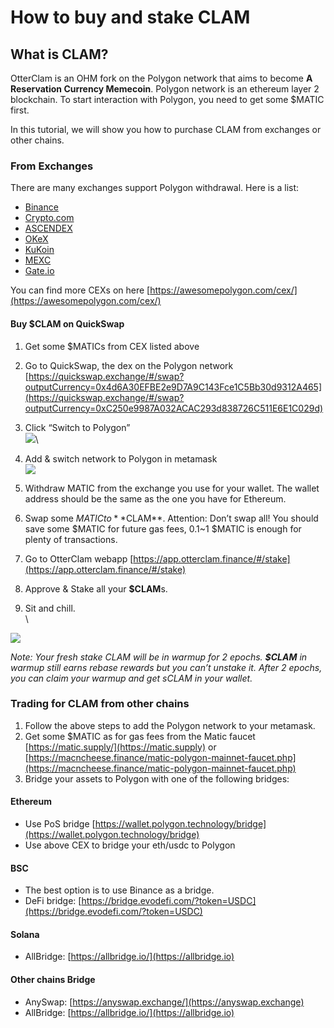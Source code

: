 # How to buy and stake CLAM

## What is CLAM? <a href="what-is-clam" id="what-is-clam"></a>

OtterClam is an OHM fork on the Polygon network that aims to become **A Reservation Currency Memecoin**. Polygon network is an ethereum layer 2 blockchain. To start interaction with Polygon, you need to get some $MATIC first.

In this tutorial, we will show you how to purchase CLAM from exchanges or other chains.

### From Exchanges <a href="from-exchanges" id="from-exchanges"></a>

There are many exchanges support Polygon withdrawal. Here is a list:

* [Binance](https://www.binance.com)
* [Crypto.com](https://crypto.com)
* [ASCENDEX](https://ascendex.com)
* [OKeX](https://www.okex.com)
* [KuKoin](https://www.kucoin.com)
* [MEXC](https://www.mexc.com)
* [Gate.io](https://www.gate.io)

You can find more CEXs on here [https://awesomepolygon.com/cex/](https://awesomepolygon.com/cex/)

#### Buy $CLAM on QuickSwap

1. Get some $MATICs from CEX listed above
2. Go to QuickSwap, the dex on the Polygon network [https://quickswap.exchange/#/swap?outputCurrency=0x4d6A30EFBE2e9D7A9C143Fce1C5Bb30d9312A465](https://quickswap.exchange/#/swap?outputCurrency=0xC250e9987A032ACAC293d838726C511E6E1C029d)
3. Click “Switch to Polygon”\
   ![](https://i.imgur.com/u2LpwRp.jpg)\

4. Add & switch network to Polygon in metamask\
   ![](https://i.imgur.com/6lRShrv.png)
5. Withdraw MATIC from the exchange you use for your wallet. The wallet address should be the same as the one you have for Ethereum.
6. Swap some $MATIC to **$CLAM**. Attention: Don’t swap all! You should save some $MATIC for future gas fees, 0.1\~1 $MATIC is enough for plenty of transactions.
7. Go to OtterClam webapp [https://app.otterclam.finance/#/stake](https://app.otterclam.finance/#/stake)
8. Approve & Stake all your **$CLAM**s.&#x20;
9. Sit and chill.\
   \


![](https://i.imgur.com/C6VrXJY.png)

_Note: Your fresh stake CLAM will be in warmup for 2 epochs. **$CLAM** in warmup still earns rebase rewards but you can’t unstake it. After 2 epochs, you can claim your warmup and get sCLAM in your wallet._

### Trading for CLAM from other chains <a href="trading-for-clam-from-other-chains" id="trading-for-clam-from-other-chains"></a>

1. Follow the above steps to add the Polygon network to your metamask.
2. Get some $MATIC as for gas fees from the Matic faucet [https://matic.supply/](https://matic.supply) or [https://macncheese.finance/matic-polygon-mainnet-faucet.php](https://macncheese.finance/matic-polygon-mainnet-faucet.php)
3. Bridge your assets to Polygon with one of the following bridges:

#### Ethereum <a href="ethereum" id="ethereum"></a>

* Use PoS bridge [https://wallet.polygon.technology/bridge](https://wallet.polygon.technology/bridge)
* Use above CEX to bridge your eth/usdc to Polygon

#### BSC <a href="bsc" id="bsc"></a>

* The best option is to use Binance as a bridge.
* DeFi bridge: [https://bridge.evodefi.com/?token=USDC](https://bridge.evodefi.com/?token=USDC)

#### Solana <a href="solana" id="solana"></a>

* AllBridge: [https://allbridge.io/](https://allbridge.io)

#### Other chains Bridge <a href="other-chains-bridge" id="other-chains-bridge"></a>

* AnySwap: [https://anyswap.exchange/](https://anyswap.exchange)
* AllBridge: [https://allbridge.io/](https://allbridge.io)
